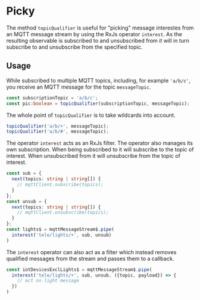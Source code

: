 # Picky

The method `topicQualifier` is useful for "picking" message interestes from an MQTT message stream by using the RxJs operator `interest`. As the resulting observable is subscribed to and unsubscribed from it will in turn subscribe to and unsubscribe from the specified topic.

## Usage

While subscribed to multiple MQTT topics, including, for example `'a/b/c'`, you receive an MQTT message for the topic `messageTopic`. 

```ts
const subscriptionTopic = 'a/b/c';
const pic:boolean = topicQualifier(subscriptionTopic, messageTopic);
```

The whole point of `topicQualifier` is to take wildcards into account.

```js
topicQualifier('a/b/+', messageTopic);
topicQualifier('a/b/#', messageTopic);
```

The operator `interest` acts as an RxJs filter. The operator also manages its own subscription. When being subscribed to it will subscribe to the topic of interest. When unsubscribed from it will unsubscribe from the topic of interest.

```ts
const sub = {
  next(topics: string | string[]) {
    // mqttClient.subscribe(topics);
  }
};
const unsub = {
  next(topics: string | string[]) {
    // mqttClient.unsubscribe(topics);
  }
};
const lights$ = mqttMessageStream$.pipe(
  interest('tele/lights/+', sub, unsub)
)
```

The `interest` operator can also act as a filter which instead removes qualified messages from the stream and passes them to a callback.

```ts
const iotDevicesExclLights$ = mqttMessageStream$.pipe(
  interest('tele/lights/+', sub, unsub, ({topic, payload}) => {
    // act on light message
  })
)
```
